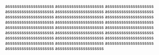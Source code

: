 assssssssssssssssssss
assssssssssssssssssss
assssssssssssssssssss
assssssssssssssssssss
assssssssssssssssssss
assssssssssssssssssss
assssssssssssssssssss
assssssssssssssssssss
assssssssssssssssssss
assssssssssssssssssss
assssssssssssssssssss
assssssssssssssssssss
assssssssssssssssssss
assssssssssssssssssss
assssssssssssssssssss
assssssssssssssssssss
assssssssssssssssssss
assssssssssssssssssss
assssssssssssssssssss
assssssssssssssssssss
assssssssssssssssssss
assssssssssssssssssss
assssssssssssssssssss
assssssssssssssssssss
assssssssssssssssssss
assssssssssssssssssss
